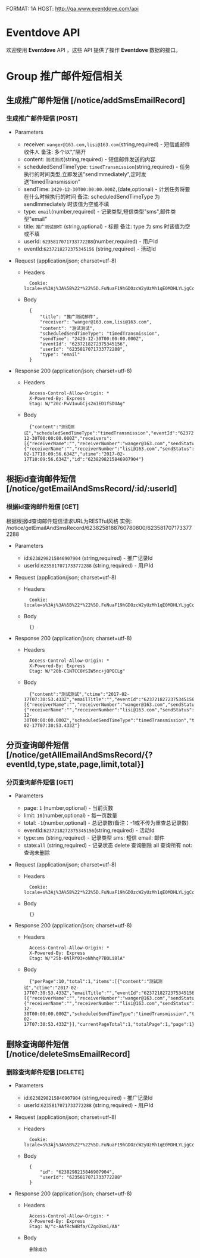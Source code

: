FORMAT: 1A
HOST: http://qa.www.eventdove.com/api
# Eventdove API
欢迎使用 **Eventdove** API ，这些 API 提供了操作 **Eventdove** 数据的接口。
# Group 推广邮件短信相关
## 生成推广邮件短信 [/notice/addSmsEmailRecord]
### 生成推广邮件短信 [POST]
+ Parameters
    + receiver: `wanger@163.com,lisi@163.com`(string,required) - 短信或邮件收件人 备注: 多个以“,”隔开
    + content: `测试测试`(string,required) - 短信邮件发送的内容
    + scheduledSendTimeType: `timedTransmission`(string,required) - 任务执行的时间类型,立即发送"sendImmediately",定时发送"timedTransmission"
    + sendTime: `2429-12-30T00:00:00.000Z,`(date,optional) - 计划任务将要在什么时候执行的时间  备注: scheduledSendTimeType 为 sendImmediately 时该值为空或不填
    + type: `email`(number,required) - 记录类型,短信类型"sms",邮件类型"email"
    + title: `推广测试邮件` (string,optional) - 标题     备注: type 为 sms 时该值为空或不填
    + userId: `6235817071733772288`(number,required) - 用户Id
    + eventId:`6237218272375345156` (string,required) - 活动Id

+ Request (application/json; charset=utf-8)

    + Headers

            Cookie: locale=s%3Aj%3A%5B%22*%22%5D.FuNuaF19hGDOzcW2yUzMh1qE0MDHLYLjgCc9Zu42CtE

    + Body

            {
                "title": "推广测试邮件",
                "receiver": "wanger@163.com,lisi@163.com",
                "content": "测试测试",
                "scheduledSendTimeType": "timedTransmission",
                "sendTime": "2429-12-30T00:00:00.000Z",
                "eventId": "6237218272375345156",
                "userId": "6235817071733772288",
                "type": "email"
            }

+ Response 200 (application/json; charset=utf-8)

    + Headers

            Access-Control-Allow-Origin: *
            X-Powered-By: Express
            Etag: W/"20c-PwV1uuGCjs2m1ED1fSDUAg"

    + Body

            {"content":"测试测试","scheduledSendTimeType":"timedTransmission","eventId":"6237218272375345156","userId":"6235817071733772288","type":"email","scheduledSendTime":"2429-12-30T00:00:00.000Z","receivers":[{"receiverName":"","receiverNumber":"wanger@163.com","sendStatus":"toBeSent"},{"receiverName":"","receiverNumber":"lisi@163.com","sendStatus":"toBeSent"}],"templateId":"0","emailTitle":"","isDraft":false,"isDelete":false,"ctime":"2017-02-17T10:09:56.634Z","utime":"2017-02-17T10:09:56.634Z","id":"6238298215846907904"}

## 根据id查询邮件短信 [/notice/getEmailAndSmsRecord/:id/:userId]
### 根据id查询邮件短信 [GET]
根据根据id查询邮件短信请求URL为RESTful风格
实例: /notice/getEmailAndSmsRecord/6238258188760780800/6235817071733772288

+ Parameters
    + id:`6238298215846907904` (string,required) - 推广记录Id
    + userId:`6235817071733772288` (string,required) - 用户Id

+ Request (application/json; charset=utf-8)

    + Headers

            Cookie: locale=s%3Aj%3A%5B%22*%22%5D.FuNuaF19hGDOzcW2yUzMh1qE0MDHLYLjgCc9Zu42CtE

    + Body

            {}

+ Response 200 (application/json; charset=utf-8)

    + Headers

            Access-Control-Allow-Origin: *
            X-Powered-By: Express
            Etag: W/"20b-C1NTCC0YSIW5nc+jQPQCLg"

    + Body

            {"content":"测试测试","ctime":"2017-02-17T07:30:53.433Z","emailTitle":"","eventId":"6237218272375345156","id":"6238258188760780800","isDelete":true,"isDraft":false,"receivers":[{"receiverName":"","receiverNumber":"wanger@163.com","sendStatus":"toBeSent"},{"receiverName":"","receiverNumber":"lisi@163.com","sendStatus":"toBeSent"}],"scheduledSendTime":"2429-12-30T00:00:00.000Z","scheduledSendTimeType":"timedTransmission","templateId":"0","type":"sms","userId":"6235817071733772288","utime":"2017-02-17T07:30:53.433Z"}

## 分页查询邮件短信 [/notice/getAllEmailAndSmsRecord/{?eventId,type,state,page,limit,total}]
### 分页查询邮件短信 [GET]
+ Parameters
  + page: `1` (number,optional) - 当前页数
  + limit: `10`(number,optional) - 每一页数量
  + total: `-1`(number,optional) - 总记录数(备注：-1或不传为重查总记录数)
  + eventId:`6237218272375345156`(string,required) - 活动Id
  + type:`sms` (string,required) - 记录类型 sms: 短信 email: 邮件
  + state:`all` (string,required) - 记录状态  delete 查询删除  all 查询所有  not: 查询未删除

+ Request (application/json; charset=utf-8)

    + Headers

            Cookie: locale=s%3Aj%3A%5B%22*%22%5D.FuNuaF19hGDOzcW2yUzMh1qE0MDHLYLjgCc9Zu42CtE

    + Body

            {}

+ Response 200 (application/json; charset=utf-8)

    + Headers

            Access-Control-Allow-Origin: *
            X-Powered-By: Express
            Etag: W/"25b-0NlRY03+oNhhqP7BOLi8lA"

    + Body

            {"perPage":10,"total":1,"items":[{"content":"测试测试","ctime":"2017-02-17T07:30:53.433Z","emailTitle":"","eventId":"6237218272375345156","id":"6238258188760780800","isDelete":false,"isDraft":false,"receivers":[{"receiverName":"","receiverNumber":"wanger@163.com","sendStatus":"toBeSent"},{"receiverName":"","receiverNumber":"lisi@163.com","sendStatus":"toBeSent"}],"scheduledSendTime":"2429-12-30T00:00:00.000Z","scheduledSendTimeType":"timedTransmission","templateId":"0","type":"sms","userId":"6235817071733772288","utime":"2017-02-17T07:30:53.433Z"}],"currentPageTotal":1,"totalPage":1,"page":1}

## 删除查询邮件短信 [/notice/deleteSmsEmailRecord]
### 删除查询邮件短信 [DELETE]
+ Parameters
    + id:`6238298215846907904` (string,required) - 推广记录Id
    + userId:`6235817071733772288` (string,required) - 用户Id

+ Request (application/json; charset=utf-8)

    + Headers

            Cookie: locale=s%3Aj%3A%5B%22*%22%5D.FuNuaF19hGDOzcW2yUzMh1qE0MDHLYLjgCc9Zu42CtE

    + Body

            {
                "id": "6238298215846907904",
                "userId": "6235817071733772288"
            }

+ Response 200 (application/json; charset=utf-8)

    + Headers

            Access-Control-Allow-Origin: *
            X-Powered-By: Express
            Etag: W/"c-AAfRcN4Bfa/CZqoDkm1/AA"

    + Body

            删除成功
